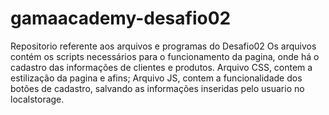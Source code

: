 # gamaacademy-desafio02
Repositorio referente aos arquivos e programas do Desafio02
Os arquivos contém os scripts necessários para o funcionamento da pagina, onde há o cadastro das informações de clientes e produtos.
Arquivo CSS, contem a estilização da pagina e afins;
Arquivo JS, contem a funcionalidade dos botões de cadastro, salvando as informações inseridas pelo usuario no localstorage.
